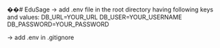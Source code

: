 ��#   E d u S a g e 
 
-> add .env file in the root directory having following keys and values: 
DB_URL=YOUR_URL
DB_USER=YOUR_USERNAME
DB_PASSWORD=YOUR_PASSWORD

-> add .env in .gitignore

 
